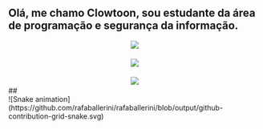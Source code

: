 ## Olá, me chamo Clowtoon, sou estudante da área de programação e segurança da informação.
<div Align = "Center">
<img src="https://github-readme-stats.vercel.app/api?username=ClowToon&show_icons=true&theme=tokyonight"/>
  <br>
  <br>
<img src="https://github-readme-streak-stats.herokuapp.com/?user=ClowToon&theme=tokyonight"/>
  <br>
  <br>
<img src="https://github-readme-stats-eight-theta.vercel.app/api/top-langs/?username=ClowToon&layout=compact&langs_count=8&theme=tokyonight&include_all_commits=true&count_private=true"/> 
</div>
   ##
 
<div> 
![Snake animation](https://github.com/rafaballerini/rafaballerini/blob/output/github-contribution-grid-snake.svg)
 
</div>

